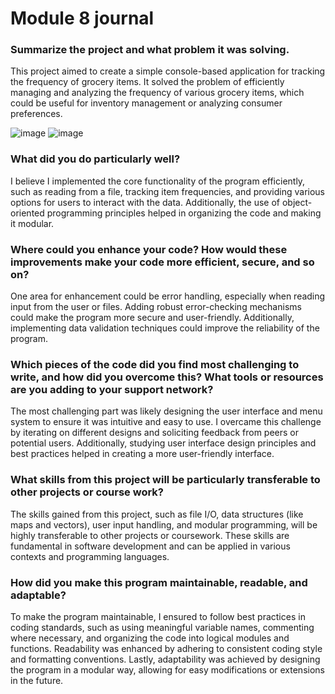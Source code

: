 <h1>Module 8 journal</h1>
<h3>Summarize the project and what problem it was solving.</h3>
<p>This project aimed to create a simple console-based application for tracking the frequency of grocery items. It solved the problem of efficiently managing and analyzing the frequency of various grocery items, which could be useful for inventory management or analyzing consumer preferences.</p>

![image](https://github.com/babatopeayeni/Corner-Grocer-App/assets/133984506/0beff9ae-71b9-4819-bcdd-d8ead6517f01)
![image](https://github.com/babatopeayeni/Corner-Grocer-App/assets/133984506/87b8e5cc-db90-48a3-84b3-2827f81d478e)

<h3>What did you do particularly well?</h3>
<p></p>I believe I implemented the core functionality of the program efficiently, such as reading from a file, tracking item frequencies, and providing various options for users to interact with the data. Additionally, the use of object-oriented programming principles helped in organizing the code and making it modular.</p>
<h3>Where could you enhance your code? How would these improvements make your code more efficient, secure, and so on?</h3>
<p>One area for enhancement could be error handling, especially when reading input from the user or files. Adding robust error-checking mechanisms could make the program more secure and user-friendly. Additionally, implementing data validation techniques could improve the reliability of the program.</p>
<h3>Which pieces of the code did you find most challenging to write, and how did you overcome this? What tools or resources are you adding to your support network?</h3>
<p></p>The most challenging part was likely designing the user interface and menu system to ensure it was intuitive and easy to use. I overcame this challenge by iterating on different designs and soliciting feedback from peers or potential users. Additionally, studying user interface design principles and best practices helped in creating a more user-friendly interface.</p>
<h3>What skills from this project will be particularly transferable to other projects or course work?</h3>
<p>The skills gained from this project, such as file I/O, data structures (like maps and vectors), user input handling, and modular programming, will be highly transferable to other projects or coursework. These skills are fundamental in software development and can be applied in various contexts and programming languages.</p>
<h3>How did you make this program maintainable, readable, and adaptable?</h3>
<p>To make the program maintainable, I ensured to follow best practices in coding standards, such as using meaningful variable names, commenting where necessary, and organizing the code into logical modules and functions. Readability was enhanced by adhering to consistent coding style and formatting conventions. Lastly, adaptability was achieved by designing the program in a modular way, allowing for easy modifications or extensions in the future.</p>

